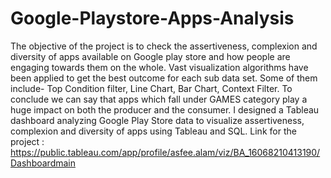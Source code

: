# Google-Playstore-Apps-Analysis
The objective of the project is to check the assertiveness, complexion and diversity of apps
available on Google play store and how people are engaging towards them on the whole. Vast
visualization algorithms have been applied to get the best outcome for each sub data set. Some of
them include- Top Condition filter, Line Chart, Bar Chart, Context Filter. To conclude we can
say that apps which fall under GAMES category play a huge impact on both the producer and
the consumer.
I designed a Tableau dashboard analyzing Google Play Store data to visualize assertiveness, complexion and diversity of apps using Tableau and SQL.
Link for the project : https://public.tableau.com/app/profile/asfee.alam/viz/BA_16068210413190/Dashboardmain
